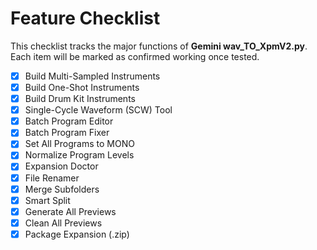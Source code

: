 # Feature Checklist

This checklist tracks the major functions of **Gemini wav_TO_XpmV2.py**. Each item will be marked as confirmed working once tested.

- [x] Build Multi-Sampled Instruments
- [x] Build One-Shot Instruments
- [x] Build Drum Kit Instruments
- [x] Single-Cycle Waveform (SCW) Tool
- [x] Batch Program Editor
- [x] Batch Program Fixer
- [x] Set All Programs to MONO
- [x] Normalize Program Levels
- [x] Expansion Doctor
- [x] File Renamer
- [x] Merge Subfolders
- [x] Smart Split
- [x] Generate All Previews
- [x] Clean All Previews
- [x] Package Expansion (.zip)
